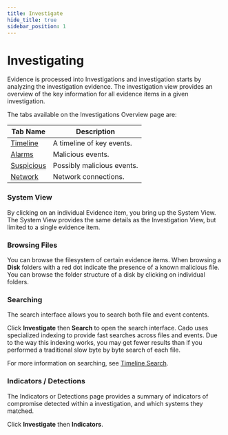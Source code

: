 ```yaml
---
title: Investigate
hide_title: true
sidebar_position: 1
---
```


# Investigating

Evidence is processed into Investigations and investigation starts by analyzing the investigation evidence.  The investigation view provides an overview of the key information for all evidence items in a given investigation.

The tabs available on the Investigations Overview page are:

| Tab Name | Description |
| -------- | ----------- |
| [Timeline](timeline-search.md) | A timeline of key events. |
| [Alarms](key-events.md) | Malicious events. |
| [Suspicious](key-events.md) | Possibly malicious events. |
| [Network](network.md) | Network connections. |

### System View
By clicking on an individual Evidence item, you bring up the System View.  The System View provides the same details as the Investigation View, but limited to a single evidence item.

### Browsing Files
You can browse the filesystem of certain evidence items. When browsing a **Disk** folders with a red dot  indicate the presence of a known malicious file.  You can browse the folder structure of a disk by clicking on individual folders.

### Searching
The search interface allows you to search both file and event contents.

Click **Investigate** then **Search** to open the search interface. Cado uses specialized indexing to provide fast searches across files and events. Due to the way this indexing works, you may get fewer results than if you performed a traditional slow byte by byte search of each file.

For more information on searching, see [Timeline Search](/cado-response/investigate/timeline-search.md).



### Indicators / Detections
The Indicators or Detections page provides a summary of indicators of compromise detected within a investigation, and which systems they matched.

Click **Investigate** then **Indicators**.
